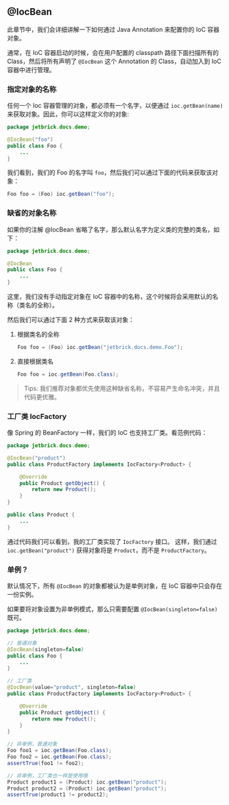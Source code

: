 @IocBean
---------------------------------------

此章节中，我们会详细讲解一下如何通过 Java Annotation 来配置你的 IoC 容器对象。

通常，在 IoC 容器启动的时候，会在用户配置的 classpath 路径下面扫描所有的 Class，然后将所有声明了 `@IocBean` 这个 Annotation 的 Class，自动加入到 IoC 容器中进行管理。

### 指定对象的名称

任何一个 Ioc 容器管理的对象，都必须有一个名字，以便通过 `ioc.getBean(name)` 来获取对象。因此，你可以这样定义你的对象:

```java
package jetbrick.docs.demo;

@IocBean("foo")
public class Foo {
    ...
}
```

我们看到，我们的 Foo 的名字叫 `foo`，然后我们可以通过下面的代码来获取该对象：

```java
Foo foo = (Foo) ioc.getBean("foo");
```

### 缺省的对象名称

如果你的注解 @IocBean 省略了名字，那么默认名字为定义类的完整的类名，如下：

```java
package jetbrick.docs.demo;

@IocBean
public class Foo {
    ...
}
```

这里，我们没有手动指定对象在 IoC 容器中的名称，这个时候将会采用默认的名称（类名的全称）。

然后我们可以通过下面 2 种方式来获取该对象：

1. 根据类名的全称

	```java
	Foo foo = (Foo) ioc.getBean("jetbrick.docs.demo.Foo");
	```

2. 直接根据类名

	```java
	Foo foo = ioc.getBean(Foo.class);
	```

> Tips: 我们推荐对象都优先使用这种缺省名称，不容易产生命名冲突，并且代码更优雅。


### 工厂类 IocFactory

像 Spring 的 BeanFactory 一样，我们的 IoC 也支持工厂类。看范例代码：

```java
package jetbrick.docs.demo;

@IocBean("product")
public class ProductFactory implements IocFactory<Product> {

    @Override
    public Product getObject() {
        return new Product();
    }
}

public class Product {
    ...
}
```

通过代码我们可以看到，我的工厂类实现了 `IocFactory` 接口。
这样，我们通过 `ioc.getBean("product")`  获得对象将是 `Product`，而不是 `ProductFactory`。

### 单例？

默认情况下，所有 `@IocBean` 的对象都被认为是单例对象，在 IoC 容器中只会存在一份实例。

如果要将对象设置为非单例模式，那么只需要配置 `@IocBean(singleton=false)` 既可。

```java
package jetbrick.docs.demo;

// 普通对象
@IocBean(singleton=false)
public class Foo {
    ...
}

// 工厂类
@IocBean(value="product", singleton=false)
public class ProductFactory implements IocFactory<Product> {

    @Override
    public Product getObject() {
        return new Product();
    }
}

// 非单例，普通对象
Foo foo1 = ioc.getBean(Foo.class);
Foo foo2 = ioc.getBean(Foo.class);
assertTrue(foo1 != foo2);

// 非单例，工厂类也一样是使用哦
Product product1 = (Product) ioc.getBean("product");
Product product2 = (Product) ioc.getBean("product");
assertTrue(product1 != product2);
```


